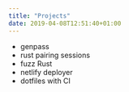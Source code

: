 ```yaml
---
title: "Projects"
date: 2019-04-08T12:51:40+01:00
---
```


- genpass
- rust pairing sessions
- fuzz Rust
- netlify deployer
- dotfiles with CI
